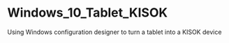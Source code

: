# Windows_10_Tablet_KISOK
Using Windows configuration designer to turn a tablet into a KISOK device
